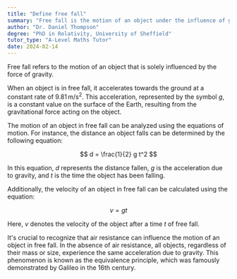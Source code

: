 ```yaml
---
title: "Define free fall"
summary: "Free fall is the motion of an object under the influence of gravity alone."
author: "Dr. Daniel Thompson"
degree: "PhD in Relativity, University of Sheffield"
tutor_type: "A-Level Maths Tutor"
date: 2024-02-14
---
```


Free fall refers to the motion of an object that is solely influenced by the force of gravity.

When an object is in free fall, it accelerates towards the ground at a constant rate of $9.81 \, \text{m/s}^2$. This acceleration, represented by the symbol $g$, is a constant value on the surface of the Earth, resulting from the gravitational force acting on the object.

The motion of an object in free fall can be analyzed using the equations of motion. For instance, the distance an object falls can be determined by the following equation:

$$
d = \frac{1}{2} g t^2
$$

In this equation, $d$ represents the distance fallen, $g$ is the acceleration due to gravity, and $t$ is the time the object has been falling.

Additionally, the velocity of an object in free fall can be calculated using the equation:

$$
v = g t
$$

Here, $v$ denotes the velocity of the object after a time $t$ of free fall.

It's crucial to recognize that air resistance can influence the motion of an object in free fall. In the absence of air resistance, all objects, regardless of their mass or size, experience the same acceleration due to gravity. This phenomenon is known as the equivalence principle, which was famously demonstrated by Galileo in the 16th century.
    
